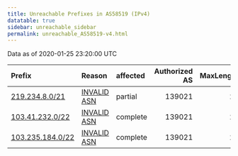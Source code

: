 ```yaml
---
title: Unreachable Prefixes in AS58519 (IPv4)
datatable: true
sidebar: unreachable_sidebar
permalink: unreachable_AS58519-v4.html
---
```


Data as of 2020-01-25 23:20:00 UTC


<div class="datatable-begin"></div>

| Prefix                                                     | Reason                                                                                                  | affected   |   Authorized AS |   MaxLength | Anchor                                       |   unreachable /24s |
|:-----------------------------------------------------------|:--------------------------------------------------------------------------------------------------------|:-----------|----------------:|------------:|:---------------------------------------------|-------------------:|
| [219.234.8.0/21](https://stat.ripe.net/219.234.8.0/21)     | [INVALID ASN](https://rpki-validator.ripe.net/announcement-preview?asn=AS58519&prefix=219.234.8.0/21)   | partial    |          139021 |          24 | [APNIC](unreachable_APNIC_RPKI_Root-v4.html) |                  8 |
| [103.41.232.0/22](https://stat.ripe.net/103.41.232.0/22)   | [INVALID ASN](https://rpki-validator.ripe.net/announcement-preview?asn=AS58519&prefix=103.41.232.0/22)  | complete   |          139021 |          24 | [APNIC](unreachable_APNIC_RPKI_Root-v4.html) |                  4 |
| [103.235.184.0/22](https://stat.ripe.net/103.235.184.0/22) | [INVALID ASN](https://rpki-validator.ripe.net/announcement-preview?asn=AS58519&prefix=103.235.184.0/22) | complete   |          139021 |          24 | [APNIC](unreachable_APNIC_RPKI_Root-v4.html) |                  4 |

<div class="datatable-end"></div>